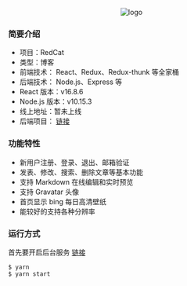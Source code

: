 <p align="center">
  <img src="https://github.com/1103409364/rr-blog/blob/master/src/statics/logo.png?raw=true" alt="logo">
</p>
<!-- <h1 align="center"><a href="#" target="_blank">RedCat</a></h1> -->

### 简要介绍
* 项目：RedCat
* 类型：博客
* 前端技术： React、Redux、Redux-thunk 等全家桶
* 后端技术： Node.js、Express 等
* React 版本：v16.8.6
* Node.js 版本：v10.15.3
* 线上地址：暂未上线
* 后端项目： [链接](https://github.com/1103409364/rr-blog-backend)

### 功能特性
* 新用户注册、登录、退出、邮箱验证
* 发表、修改、搜索、删除文章等基本功能
* 支持 Markdown 在线编辑和实时预览
* 支持 Gravatar 头像
* 首页显示 bing 每日高清壁纸
* 能较好的支持各种分辨率

### 运行方式
首先要开启后台服务 [链接](https://github.com/1103409364/rr-blog-backend)
```
$ yarn
$ yarn start
```